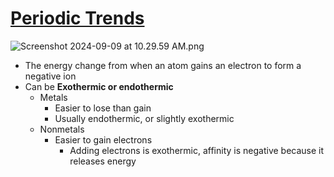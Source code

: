 # [Periodic Trends](./../Periodic-Trends/)
![Screenshot 2024-09-09 at 10.29.59 AM.png](./../Screenshot-2024-09-09-at-10.29.59-AM.png/)
- The energy change from when an atom gains an electron to form a negative ion
- Can be **Exothermic or endothermic**
	- Metals
		- Easier to lose than gain
		- Usually endothermic, or slightly exothermic
	- Nonmetals
		- Easier to gain electrons
			- Adding electrons is exothermic, affinity is negative because it releases energy